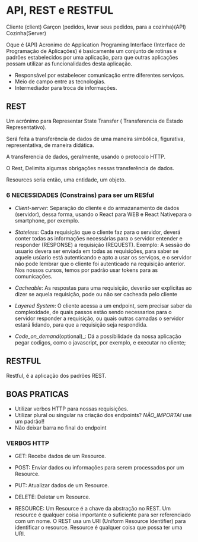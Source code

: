 # API, REST e RESTFUL


Cliente (client)
Garçon (pedidos, levar seus pedidos, para a cozinha)(API)
Cozinha(Server)

Oque é (API) Acronimo de Application Programing Interface (Interface de Programação de Aplicações) é basicamente um conjunto de rotinas e padrões estabelecidos por uma aplicação, para que outras aplicações possam utilizar as funcionalidades desta aplicação.

- Responsável por estabelecer comunicação entre diferentes serviços.
- Meio de campo entre as tecnologias.
- Intermediador para troca de informações.


## REST

Um acrônimo para Representar State Transfer ( Transferencia de Estado Representativo).

Será feita a transferência de dados de uma maneira simbólica, figurativa, representativa, de maneira didática.

A transferencia de dados, geralmente, usando o protocolo HTTP.

O Rest, Delimita algumas obrigações nessas transferência de dados.

Resources seria então, uma entidade, um objeto.

### 6 NECESSIDADES (Constrains) para ser um RESful

- _Client-server_: Separação do cliente e do armazanamento de dados (servidor), dessa forma, usando o React para WEB e React Nativepara o smartphone, por exemplo.

- _Stateless_: Cada requisição que o cliente faz para o servidor, deverá conter todas as informações necessárias para o servidor entender e responder (RESPONSE) a requisição (REQUEST). Exemplo: A sessão do usuario devera ser enviada em todas as requisições, para saber se aquele usúario está autenticando e apto a usar os serviços, e o servidor não pode lembrar que o cliente foi autenticado na requisição anterior. Nos nossos cursos, temos por padrão usar tokens para as comunicações.

- _Cacheable_: As respostas para uma requisição, deverão ser explicitas ao dizer se aquela requisição, pode ou não ser cacheada pelo cliente

- _Layered System_: O cliente acessa a um endpoint, sem precisar saber da complexidade, de quais passos estão sendo necessarios para o servidor responder a requisição, ou quais outras camadas o servidor estará lidando, para que a requisição seja respondida.

- _Code_on_demand_(optional)_: Dá a possibilidade da nossa aplicação pegar codigos, como o javascript, por exemplo, e executar no cliente;

## RESTFUL

Restful, é a aplicação dos padrões REST.

## BOAS PRATICAS

- Utilizar verbos HTTP para nossas requisições.
- Utilizar plural ou singular na criação dos endpoints? _NÃO_IMPORTA!_ use um padrão!!
- Não deixar barra no final do endpoint

### VERBOS HTTP

- GET: Recebe dados de um Resource.
- POST: Enviar dados ou informações para serem processados por um Resource.
- PUT: Atualizar dados de um Resource.
- DELETE: Deletar um Resource.

- RESOURCE: Um Resource é a chave da abstração no REST. Um resource é qualquer coisa importante o suficiente para ser referenciado com um nome. O REST usa um URI (Uniform Resource Identifier) para identificar o resource. Resource é qualquer coisa que possa ter uma URI.


